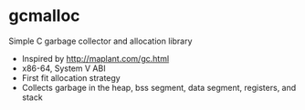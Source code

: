 # gcmalloc

Simple C garbage collector and allocation library
 * Inspired by http://maplant.com/gc.html
 * x86-64, System V ABI
 * First fit allocation strategy
 * Collects garbage in the heap, bss segment, data segment, registers, and stack
    


